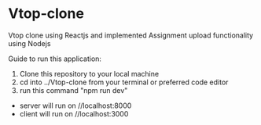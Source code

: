 # Vtop-clone
Vtop clone using Reactjs and implemented Assignment upload functionality using Nodejs

Guide to run this application:
1. Clone this repository to your local machine
2. cd into ../Vtop-clone from your terminal or preferred code editor
3. run this command "npm run dev"

- server will run on //localhost:8000
- client will run on //localhost:3000
